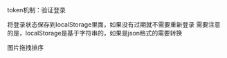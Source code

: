 token机制：验证登录

将登录状态保存到localStorage里面，如果没有过期就不需要重新登录
需要注意的是，localStorage是基于字符串的，如果是json格式的需要转换

图片拖拽排序
